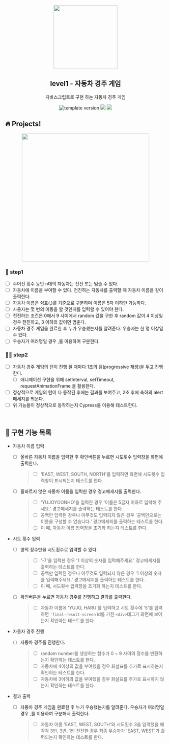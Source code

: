 <p align="middle" >
  <img width="200px;" src="https://user-images.githubusercontent.com/50367798/106415730-2645a280-6493-11eb-876c-ef7172652261.png"/>
</p>
<h2 align="middle">level1 - 자동차 경주 게임</h2>
<p align="middle">자바스크립트로 구현 하는 자동차 경주 게임</p>
<p align="middle">
<img src="https://img.shields.io/badge/version-1.0.0-blue?style=flat-square" alt="template version"/>
<img src="https://img.shields.io/badge/language-html-blue.svg?style=flat-square"/>
<a href="https://github.com/daybrush/moveable/blob/master/LICENSE" target="_blank">
  <img src="https://img.shields.io/github/license/daybrush/moveable.svg?style=flat-square&label=license&color=08CE5D"/>
  </a>
</p>

## 🔥 Projects!

<p align="middle">
  <img width="400" src="https://techcourse-storage.s3.ap-northeast-2.amazonaws.com/7c76e809d82a4a3aa0fd78a86be25427">
</p>

### 🎯 step1

- [ ] 주어진 횟수 동안 n대의 자동차는 전진 또는 멈출 수 있다.
- [ ] 자동차에 이름을 부여할 수 있다. 전진하는 자동차를 출력할 때 자동차 이름을 같이 출력한다.
- [ ] 자동차 이름은 쉼표(,)를 기준으로 구분하며 이름은 5자 이하만 가능하다.
- [ ] 사용자는 몇 번의 이동을 할 것인지를 입력할 수 있어야 한다.
- [ ] 전진하는 조건은 0에서 9 사이에서 random 값을 구한 후 random 값이 4 이상일 경우 전진하고, 3 이하의 값이면 멈춘다.
- [ ] 자동차 경주 게임을 완료한 후 누가 우승했는지를 알려준다. 우승자는 한 명 이상일 수 있다.
- [ ] 우승자가 여러명일 경우 ,를 이용하여 구분한다.

### 🎯🎯 step2

- [ ] 자동차 경주 게임의 턴이 진행 될 때마다 1초의 텀(progressive 재생)을 두고 진행한다.
  - [ ] 애니메이션 구현을 위해 setInterval, setTimeout, requestAnimationFrame 을 활용한다.
- [ ] 정상적으로 게임의 턴이 다 동작된 후에는 결과를 보여주고, 2초 후에 축하의 alert 메세지를 띄운다.
- [ ] 위 기능들이 정상적으로 동작하는지 Cypress를 이용해 테스트한다.

<br>

## 📝 구현 기능 목록

- 자동차 이름 입력
  - [ ] 올바른 자동차 이름을 입력한 후 확인버튼을 누르면 시도횟수 입력창을 화면에 출력한다.
    > - [ ] 'EAST, WEST, SOUTH, NORTH'를 입력하면 화면에 시도횟수 입력창이 표시되는지 테스트를 한다.
  - [ ] 올바르지 않은 자동차 이름을 입력한 경우 경고메세지를 출력한다.
    > - [ ] 'YUJOYOONHO'을 입력한 경우 '이름은 5글자 이하로 입력해 주세요.' 경고메세지를 출력하는 테스트를 한다.
    > - [ ] 공백만 입력된 경우나 아무것도 입력되지 않은 경우 '공백만으로는 이름을 구성할 수 없습니다.' 경고메세지를 출력하는 테스트를 한다.
    > - [ ] 이 때, 자동차 이름 입력창을 초기화 하는지 테스트를 한다.
- 시도 횟수 입력
  - [ ] 양의 정수만을 시도횟수로 입력할 수 있다.
    > - [ ] '-7'을 입력한 경우 '1 이상의 숫자를 입력해주세요.' 경고메세지를 출력하는 테스트를 한다.
    > - [ ] 공백만 입력된 경우나 아무것도 입력되지 않은 경우 '1 이상의 숫자를 입력해주세요.' 경고메세지를 출력하는 테스트를 한다.
    > - [ ] 이 때, 시도횟수 입력창을 초기화 하는지 테스트를 한다.
  - [ ] 확인버튼을 누르면 자동차 경주를 진행하고 결과를 출력한다.
    > - [ ] 자동차 이름에 'YUJO, HARU'를 입력하고 시도 횟수에 '5'를 입력하면 `'final-result-screen` id를 가진 `<div>`태그가 화면에 보이는지 확인하는 테스트를 한다.
- 자동자 경주 진행

  - [ ] 자동차 경주를 진행한다.
    > - [ ] random number를 생성하는 함수가 0 ~ 9 사이의 정수를 반환하는지 확인하는 테스트를 한다.
    > - [ ] 자동차에 4이상의 값을 부여헀을 경우 화살표를 추가로 표시하는지 확인하는 테스트를 한다.
    > - [ ] 자동차에 3이하의 값을 부여했을 경우 화살표를 추가로 표시하지 않는지 확인하는 테스트를 한다.

- 결과 출력
  - [ ] 자동차 경주 게임을 완료한 후 누가 우승했는지를 알려준다. 우승자가 여러명일 경우 ,를 이용하여 구분해서 출력한다.
    > - [ ] 자동차 이름 'EAST, WEST, SOUTH'와 시도횟수 3을 입력했을 때 각각 3번, 3번, 1번 전진한 경우 최종 우승자가 'EAST, WEST'가 출력되는지 확인하는 테스트를 한다.
